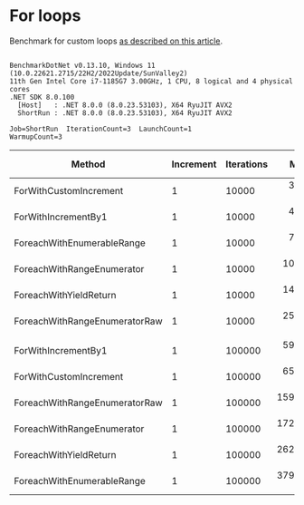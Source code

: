 ﻿# For loops

Benchmark for custom loops [as described on this article](https://habr.com/en/post/575916/).

```

BenchmarkDotNet v0.13.10, Windows 11 (10.0.22621.2715/22H2/2022Update/SunValley2)
11th Gen Intel Core i7-1185G7 3.00GHz, 1 CPU, 8 logical and 4 physical cores
.NET SDK 8.0.100
  [Host]   : .NET 8.0.0 (8.0.23.53103), X64 RyuJIT AVX2
  ShortRun : .NET 8.0.0 (8.0.23.53103), X64 RyuJIT AVX2

Job=ShortRun  IterationCount=3  LaunchCount=1  
WarmupCount=3  

```
| Method                        | Increment | Iterations | Mean       | Error      | StdDev     | StdErr     | Min        | Max        | Op/s      | Ratio | Allocated | Alloc Ratio |
|------------------------------ |---------- |----------- |-----------:|-----------:|-----------:|-----------:|-----------:|-----------:|----------:|------:|----------:|------------:|
| ForWithCustomIncrement        | 1         | 10000      |   3.841 μs |   5.136 μs |  0.2815 μs |  0.1625 μs |   3.540 μs |   4.098 μs | 260,369.4 |  0.86 |         - |          NA |
| ForWithIncrementBy1           | 1         | 10000      |   4.462 μs |   1.652 μs |  0.0906 μs |  0.0523 μs |   4.372 μs |   4.553 μs | 224,100.8 |  1.00 |         - |          NA |
| ForeachWithEnumerableRange    | 1         | 10000      |   7.976 μs |  11.945 μs |  0.6547 μs |  0.3780 μs |   7.288 μs |   8.592 μs | 125,376.8 |  1.79 |      40 B |          NA |
| ForeachWithRangeEnumerator    | 1         | 10000      |  10.265 μs |  14.001 μs |  0.7674 μs |  0.4431 μs |   9.674 μs |  11.132 μs |  97,420.2 |  2.30 |         - |          NA |
| ForeachWithYieldReturn        | 1         | 10000      |  14.677 μs |  28.484 μs |  1.5613 μs |  0.9014 μs |  12.945 μs |  15.975 μs |  68,133.5 |  3.29 |      56 B |          NA |
| ForeachWithRangeEnumeratorRaw | 1         | 10000      |  25.371 μs | 155.778 μs |  8.5387 μs |  4.9298 μs |  16.612 μs |  33.671 μs |  39,414.5 |  5.67 |         - |          NA |
|                               |           |            |            |            |            |            |            |            |           |       |           |             |
| ForWithIncrementBy1           | 1         | 100000     |  59.028 μs |  19.745 μs |  1.0823 μs |  0.6249 μs |  57.840 μs |  59.959 μs |  16,941.2 |  1.00 |         - |          NA |
| ForWithCustomIncrement        | 1         | 100000     |  65.950 μs |  33.536 μs |  1.8382 μs |  1.0613 μs |  64.250 μs |  67.900 μs |  15,163.1 |  1.12 |         - |          NA |
| ForeachWithRangeEnumeratorRaw | 1         | 100000     | 159.064 μs | 549.131 μs | 30.0997 μs | 17.3781 μs | 139.157 μs | 193.691 μs |   6,286.8 |  2.70 |         - |          NA |
| ForeachWithRangeEnumerator    | 1         | 100000     | 172.176 μs | 372.778 μs | 20.4332 μs | 11.7971 μs | 155.535 μs | 194.982 μs |   5,808.0 |  2.92 |         - |          NA |
| ForeachWithYieldReturn        | 1         | 100000     | 262.383 μs | 331.469 μs | 18.1689 μs | 10.4898 μs | 243.006 μs | 279.036 μs |   3,811.2 |  4.44 |      56 B |          NA |
| ForeachWithEnumerableRange    | 1         | 100000     | 379.513 μs | 110.364 μs |  6.0494 μs |  3.4926 μs | 372.935 μs | 384.837 μs |   2,635.0 |  6.43 |      40 B |          NA |
